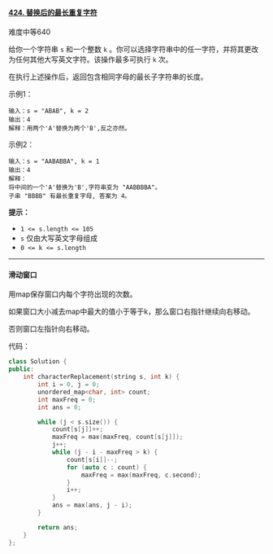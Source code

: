 #### [424. 替换后的最长重复字符](https://leetcode.cn/problems/longest-repeating-character-replacement/)

难度中等640

给你一个字符串 `s` 和一个整数 `k` 。你可以选择字符串中的任一字符，并将其更改为任何其他大写英文字符。该操作最多可执行 `k` 次。

在执行上述操作后，返回包含相同字母的最长子字符串的长度。

示例1：

```
输入：s = "ABAB", k = 2
输出：4
解释：用两个'A'替换为两个'B',反之亦然。
```

示例2：

```
输入：s = "AABABBA", k = 1
输出：4
解释：
将中间的一个'A'替换为'B',字符串变为 "AABBBBA"。
子串 "BBBB" 有最长重复字母, 答案为 4。
```

**提示：**

- `1 <= s.length <= 105`
- `s` 仅由大写英文字母组成
- `0 <= k <= s.length`

---

#### 滑动窗口

用map保存窗口内每个字符出现的次数。

如果窗口大小减去map中最大的值小于等于k，那么窗口右指针继续向右移动。

否则窗口左指针向右移动。

代码：

```c++
class Solution {
public:
    int characterReplacement(string s, int k) {
        int i = 0, j = 0;
        unordered_map<char, int> count;
        int maxFreq = 0;
        int ans = 0;

        while (j < s.size()) {
            count[s[j]]++;
            maxFreq = max(maxFreq, count[s[j]]);
            j++;
            while (j - i - maxFreq > k) {
                count[s[i]]--;
                for (auto c : count) {
                    maxFreq = max(maxFreq, c.second);
                }
                i++;
            }
            ans = max(ans, j - i);
        }

        return ans;
    }
};
```

